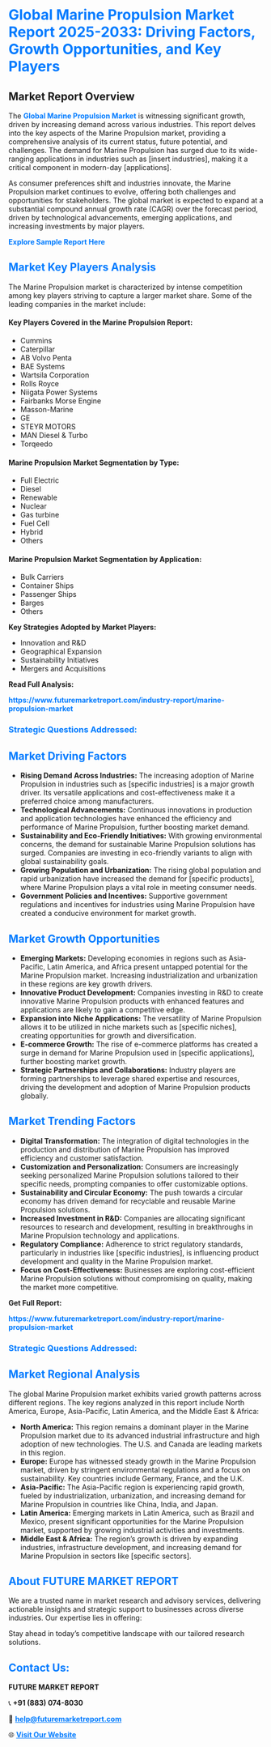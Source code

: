 <h1 style="color: #007BFF;">Global Marine Propulsion Market Report 2025-2033: Driving Factors, Growth Opportunities, and Key Players</h1>

<section id="overview">
<h2>Market Report Overview</h2>
<p>The <a href="https://www.futuremarketreport.com/industry-report/marine-propulsion-market" style="color: #007BFF; text-decoration: none;"><strong>Global Marine Propulsion Market</strong></a> is witnessing significant growth, driven by increasing demand across various industries. This report delves into the key aspects of the Marine Propulsion market, providing a comprehensive analysis of its current status, future potential, and challenges. The demand for Marine Propulsion has surged due to its wide-ranging applications in industries such as [insert industries], making it a critical component in modern-day [applications].</p>
<p>As consumer preferences shift and industries innovate, the Marine Propulsion market continues to evolve, offering both challenges and opportunities for stakeholders. The global market is expected to expand at a substantial compound annual growth rate (CAGR) over the forecast period, driven by technological advancements, emerging applications, and increasing investments by major players.</p>
</section>

<section id="overview">
<p><a href="https://www.futuremarketreport.com/request-sample/reportId=92026" style="color: #007BFF; text-decoration: none;"><strong>Explore Sample Report Here</strong></a></p>
</section>

<section id="key-players">
<h2 style="color: #007BFF;">Market Key Players Analysis</h2>
<p>The Marine Propulsion market is characterized by intense competition among key players striving to capture a larger market share. Some of the leading companies in the market include:</p>
<h4>Key Players Covered in the Marine Propulsion Report:</h4>
<ul><li>Cummins</li><li>Caterpillar</li><li>AB Volvo Penta</li><li>BAE Systems</li><li>Wartsila Corporation</li><li>Rolls Royce</li><li>Niigata Power Systems</li><li>Fairbanks Morse Engine</li><li>Masson-Marine</li><li>GE</li><li>STEYR MOTORS</li><li>MAN Diesel &amp; Turbo</li><li>Torqeedo</li></ul>
<h4>Marine Propulsion Market Segmentation by Type:</h4>
<ul><li>Full Electric</li><li>Diesel</li><li>Renewable</li><li>Nuclear</li><li>Gas turbine</li><li>Fuel Cell</li><li>Hybrid</li><li>Others</li></ul>

<h4>Marine Propulsion Market Segmentation by Application:</h4>
<ul><li>Bulk Carriers</li><li>Container Ships</li><li>Passenger Ships</li><li>Barges</li><li>Others</li></ul>
<p><strong>Key Strategies Adopted by Market Players:</strong></p>
<ul>
<li>Innovation and R&D</li>
<li>Geographical Expansion</li>
<li>Sustainability Initiatives</li>
<li>Mergers and Acquisitions</li>
</ul>
</section>

<section>
<p><strong>Read Full Analysis: </strong></p><a href="https://www.futuremarketreport.com/industry-report/marine-propulsion-market" style="color: #007BFF; text-decoration: none;"><strong>https://www.futuremarketreport.com/industry-report/marine-propulsion-market</strong></a>
<h3 style="color: #007BFF;">Strategic Questions Addressed:</h3>
</section>

<section id="driving-factors">
<h2 style="color: #007BFF;">Market Driving Factors</h2>
<ul>
<li><strong>Rising Demand Across Industries:</strong> The increasing adoption of Marine Propulsion in industries such as [specific industries] is a major growth driver. Its versatile applications and cost-effectiveness make it a preferred choice among manufacturers.</li>
<li><strong>Technological Advancements:</strong> Continuous innovations in production and application technologies have enhanced the efficiency and performance of Marine Propulsion, further boosting market demand.</li>
<li><strong>Sustainability and Eco-Friendly Initiatives:</strong> With growing environmental concerns, the demand for sustainable Marine Propulsion solutions has surged. Companies are investing in eco-friendly variants to align with global sustainability goals.</li>
<li><strong>Growing Population and Urbanization:</strong> The rising global population and rapid urbanization have increased the demand for [specific products], where Marine Propulsion plays a vital role in meeting consumer needs.</li>
<li><strong>Government Policies and Incentives:</strong> Supportive government regulations and incentives for industries using Marine Propulsion have created a conducive environment for market growth.</li>
</ul>
</section>

<section id="growth-opportunities">
<h2 style="color: #007BFF;">Market Growth Opportunities</h2>
<ul>
<li><strong>Emerging Markets:</strong> Developing economies in regions such as Asia-Pacific, Latin America, and Africa present untapped potential for the Marine Propulsion market. Increasing industrialization and urbanization in these regions are key growth drivers.</li>
<li><strong>Innovative Product Development:</strong> Companies investing in R&D to create innovative Marine Propulsion products with enhanced features and applications are likely to gain a competitive edge.</li>
<li><strong>Expansion into Niche Applications:</strong> The versatility of Marine Propulsion allows it to be utilized in niche markets such as [specific niches], creating opportunities for growth and diversification.</li>
<li><strong>E-commerce Growth:</strong> The rise of e-commerce platforms has created a surge in demand for Marine Propulsion used in [specific applications], further boosting market growth.</li>
<li><strong>Strategic Partnerships and Collaborations:</strong> Industry players are forming partnerships to leverage shared expertise and resources, driving the development and adoption of Marine Propulsion products globally.</li>
</ul>
</section>

<section id="trending-factors">
<h2 style="color: #007BFF;">Market Trending Factors</h2>
<ul>
<li><strong>Digital Transformation:</strong> The integration of digital technologies in the production and distribution of Marine Propulsion has improved efficiency and customer satisfaction.</li>
<li><strong>Customization and Personalization:</strong> Consumers are increasingly seeking personalized Marine Propulsion solutions tailored to their specific needs, prompting companies to offer customizable options.</li>
<li><strong>Sustainability and Circular Economy:</strong> The push towards a circular economy has driven demand for recyclable and reusable Marine Propulsion solutions.</li>
<li><strong>Increased Investment in R&D:</strong> Companies are allocating significant resources to research and development, resulting in breakthroughs in Marine Propulsion technology and applications.</li>
<li><strong>Regulatory Compliance:</strong> Adherence to strict regulatory standards, particularly in industries like [specific industries], is influencing product development and quality in the Marine Propulsion market.</li>
<li><strong>Focus on Cost-Effectiveness:</strong> Businesses are exploring cost-efficient Marine Propulsion solutions without compromising on quality, making the market more competitive.</li>
</ul>
</section>

<section>
<p><strong>Get Full Report: </strong></p><a href="https://www.futuremarketreport.com/industry-report/marine-propulsion-market" style="color: #007BFF; text-decoration: none;"><strong>https://www.futuremarketreport.com/industry-report/marine-propulsion-market</strong></a>
<h3 style="color: #007BFF;">Strategic Questions Addressed:</h3>
</section>


<section id="regional-analysis">
<h2 style="color: #007BFF;">Market Regional Analysis</h2>
<p>The global Marine Propulsion market exhibits varied growth patterns across different regions. The key regions analyzed in this report include North America, Europe, Asia-Pacific, Latin America, and the Middle East & Africa:</p>
<ul>
<li><strong>North America:</strong> This region remains a dominant player in the Marine Propulsion market due to its advanced industrial infrastructure and high adoption of new technologies. The U.S. and Canada are leading markets in this region.</li>
<li><strong>Europe:</strong> Europe has witnessed steady growth in the Marine Propulsion market, driven by stringent environmental regulations and a focus on sustainability. Key countries include Germany, France, and the U.K.</li>
<li><strong>Asia-Pacific:</strong> The Asia-Pacific region is experiencing rapid growth, fueled by industrialization, urbanization, and increasing demand for Marine Propulsion in countries like China, India, and Japan.</li>
<li><strong>Latin America:</strong> Emerging markets in Latin America, such as Brazil and Mexico, present significant opportunities for the Marine Propulsion market, supported by growing industrial activities and investments.</li>
<li><strong>Middle East & Africa:</strong> The region’s growth is driven by expanding industries, infrastructure development, and increasing demand for Marine Propulsion in sectors like [specific sectors].</li>
</ul>
</section>

<footer>
<h2 style="color: #007BFF;">About FUTURE MARKET REPORT</h2>
<p>We are a trusted name in market research and advisory services, delivering actionable insights and strategic support to businesses across diverse industries. Our expertise lies in offering:</p>

<p>Stay ahead in today’s competitive landscape with our tailored research solutions.</p>

<h2 style="color: #007BFF;">Contact Us:</h2>
<p><strong>FUTURE MARKET REPORT</strong></p>
<p>📞 <strong>+91 (883) 074-8030</strong></p>
<p>📧 <strong><a href="mailto:help@futuremarketreport.com" style="color: #007BFF;">help@futuremarketreport.com</a></strong></p>
<p>🌐 <strong><a href="https://www.futuremarketreport.com/" style="color: #007BFF;">Visit Our Website</a></strong></p>
</footer>